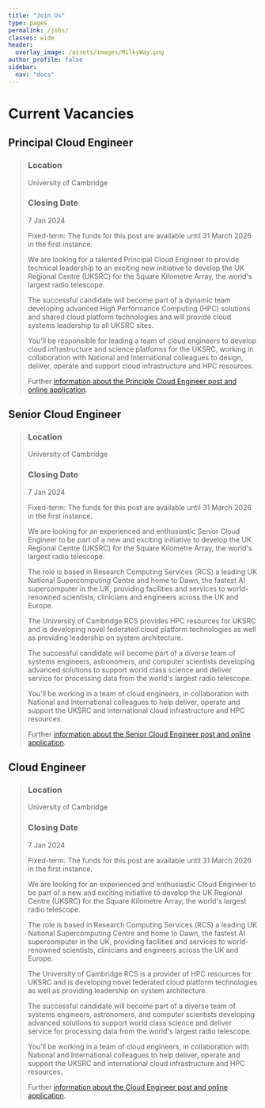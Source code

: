 ```yaml
---
title: "Join Us"
type: pages
permalink: /jobs/
classes: wide
header:
  overlay_image: /assets/images/MilkyWay.png
author_profile: false
sidebar: 
  nav: "docs"
---
```

# Current Vacancies
## Principal Cloud Engineer
>### Location 
>University of Cambridge 
>### Closing Date
>7 Jan 2024
>
>Fixed-term: The funds for this post are available until 31 March 2026 in the first instance.
>
>We are looking for a talented Principal Cloud Engineer to provide technical leadership to an exciting new initiative to develop the UK Regional Centre (UKSRC) for the Square Kilometre Array, the world's largest radio telescope.
>
>The successful candidate will become part of a dynamic team developing advanced High Performance Computing (HPC) solutions and shared cloud platform technologies and will provide cloud systems leadership to all UKSRC sites.
>
>You'll be responsible for leading a team of cloud engineers to develop cloud infrastructure and science platforms for the UKSRC, working in collaboration with National and International colleagues to design, deliver, operate and support cloud infrastructure and HPC resources.
>
>Further [information about the Principle Cloud Engineer post and online application](https://www.jobs.cam.ac.uk/job/44328/).
>
## Senior Cloud Engineer
>### Location 
>University of Cambridge 
>### Closing Date
>7 Jan 2024
>
>Fixed-term: The funds for this post are available until 31 March 2026 in the first instance.
>
>We are looking for an experienced and enthusiastic Senior Cloud Engineer to be part of a new and exciting initiative to develop the UK Regional Centre (UKSRC) for the Square Kilometre Array, the world's largest radio telescope.
>
>The role is based in Research Computing Services (RCS) a leading UK National Supercomputing Centre and home to Dawn, the fastest AI supercomputer in the UK, providing facilities and services to world-renowned scientists, clinicians and engineers across the UK and Europe.
>
>The University of Cambridge RCS provides HPC resources for UKSRC and is developing novel federated cloud platform technologies as well as providing leadership on system architecture.
>
>The successful candidate will become part of a diverse team of systems engineers, astronomers, and computer scientists developing advanced solutions to support world class science and deliver service for processing data from the world's largest radio telescope.
>
>You'll be working in a team of cloud engineers, in collaboration with National and International colleagues to help deliver, operate and support the UKSRC and international cloud infrastructure and HPC resources.
>
>Further [information about the Senior Cloud Engineer post and online application](https://www.jobs.cam.ac.uk/job/44327/).
>
## Cloud Engineer
>### Location 
>University of Cambridge 
>### Closing Date
>7 Jan 2024
>
>Fixed-term: The funds for this post are available until 31 March 2026 in the first instance.
>
>We are looking for an experienced and enthusiastic Cloud Engineer to be part of a new and exciting initiative to develop the UK Regional Centre (UKSRC) for the Square Kilometre Array, the world's largest radio telescope.
>
>The role is based in Research Computing Services (RCS) a leading UK National Supercomputing Centre and home to Dawn, the fastest AI supercomputer in the UK, providing facilities and services to world-renowned scientists, clinicians and engineers across the UK and Europe.
>
>The University of Cambridge RCS is a provider of HPC resources for UKSRC and is developing novel federated cloud platform technologies as well as providing leadership on system architecture.
>
>The successful candidate will become part of a diverse team of systems engineers, astronomers, and computer scientists developing advanced solutions to support world class science and deliver service for processing data from the world's largest radio telescope.
>
>You'll be working in a team of cloud engineers, in collaboration with National and International colleagues to help deliver, operate and support the UKSRC and international cloud infrastructure and HPC resources.
>
>Further [information about the Cloud Engineer post and online application](https://www.jobs.cam.ac.uk/job/44326/).
>

 
